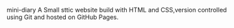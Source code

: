 mini-diary
A Small sttic website build with HTML and CSS,version controlled using Git and hosted on GitHub Pages.

